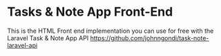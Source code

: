 # Tasks & Note App Front-End
This is the HTML Front end implementation you can use for free with the Laravel Task &amp; Note App API https://github.com/johnngondi/task-note-laravel-api
